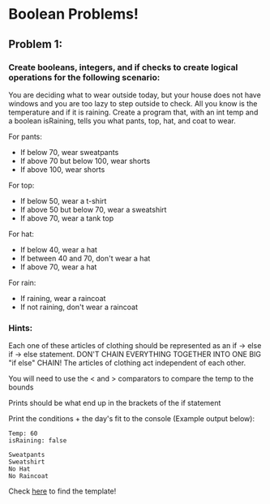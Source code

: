 # Boolean Problems!

## Problem 1:
### Create booleans, integers, and if checks to create logical operations for the following scenario:
You are deciding what to wear outside today, but your house does not have windows and you are too lazy to step outside to check. All you know is the temperature and if it is raining. Create a program that, with an int temp and a boolean isRaining, tells you what pants, top, hat, and coat to wear.

For pants:
- If below 70, wear sweatpants
- If above 70 but below 100, wear shorts
- If above 100, wear shorts

For top:
- If below 50, wear a t-shirt
- If above 50 but below 70, wear a sweatshirt
- If above 70, wear a tank top

For hat:
- If below 40, wear a hat
- If between 40 and 70, don't wear a hat
- If above 70, wear a hat

For rain:
- If raining, wear a raincoat
- If not raining, don't wear a raincoat
  
### Hints:
Each one of these articles of clothing should be represented as an if -> else if -> else statement. DON'T CHAIN EVERYTHING TOGETHER INTO ONE BIG "if else" CHAIN! The articles of clothing act independent of each other.

You will need to use the < and > comparators to compare the temp to the bounds

Prints should be what end up in the brackets of the if statement

Print the conditions + the day's fit to the console (Example output below):
```
Temp: 60
isRaining: false

Sweatpants
Sweatshirt
No Hat
No Raincoat
```
Check [here](https://github.com/SkylineSpartabots/Online-Learning-2020/tree/main/BasicJava/IntroToJava/ProjectFiles/BooleanFitProblemTemplate.java) to find the template!